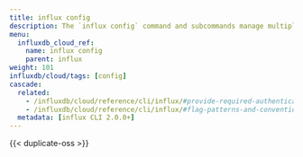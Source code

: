 ```yaml
---
title: influx config
description: The `influx config` command and subcommands manage multiple InfluxDB connection configurations.
menu:
  influxdb_cloud_ref:
    name: influx config
    parent: influx
weight: 101
influxdb/cloud/tags: [config]
cascade:
  related:
    - /influxdb/cloud/reference/cli/influx/#provide-required-authentication-credentials, influx CLI—Provide required authentication credentials
    - /influxdb/cloud/reference/cli/influx/#flag-patterns-and-conventions, influx CLI—Flag patterns and conventions
  metadata: [influx CLI 2.0.0+]
---
```


{{< duplicate-oss >}}
